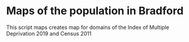 # Maps of the population in Bradford

This script maps creates map for domains of the Index of Multiple Deprivation 2019 and Census 2011
